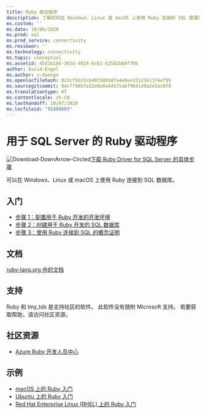 ```yaml
---
title: Ruby 驱动程序
description: 了解如何在 Windows、Linux 或 macOS 上使用 Ruby 连接到 SQL 数据库、选择 SQL 数据库并将数据插入 SQL 数据库。
ms.custom: ''
ms.date: 10/06/2020
ms.prod: sql
ms.prod_service: connectivity
ms.reviewer: ''
ms.technology: connectivity
ms.topic: conceptual
ms.assetid: 45d1b1b6-363d-4924-bcb1-b2582b60f76b
author: David-Engel
ms.author: v-daenge
ms.openlocfilehash: 023cf5b23cb48fd889dfa4e0ee1512341174ef95
ms.sourcegitcommit: 04cf7905fa32e0a9a44575a6f9641d9a2e5ac0f8
ms.translationtype: HT
ms.contentlocale: zh-CN
ms.lasthandoff: 10/07/2020
ms.locfileid: "91809603"
---
```

# <a name="ruby-driver-for-sql-server"></a>用于 SQL Server 的 Ruby 驱动程序

![Download-DownArrow-Circled](../../ssms/media/download-icon.png)[下载 Ruby Driver for SQL Server 的具体步骤](../sql-connection-libraries.md#anchor-20-drivers-relational-access)

可以在 Windows、Linux 或 macOS 上使用 Ruby 连接到 SQL 数据库。
  
## <a name="get-started"></a>入门  

* [步骤 1：配置用于 Ruby 开发的开发环境](step-1-configure-development-environment-for-ruby-development.md)  
* [步骤 2：创建用于 Ruby 开发的 SQL 数据库](step-2-create-a-sql-database-for-ruby-development.md)  
* [步骤 3：使用 Ruby 连接到 SQL 的概念证明](step-3-proof-of-concept-connecting-to-sql-using-ruby.md)  
  
## <a name="documentation"></a>文档  

[ruby-lang.org 中的文档](https://www.ruby-lang.org/en/documentation/)  
  
## <a name="support"></a>支持

Ruby 和 tiny_tds 是支持社区的软件。 此软件没有随附 Microsoft 支持。 若要获取帮助，请访问社区资源。

## <a name="community-resources"></a>社区资源

* [Azure Ruby 开发人员中心](https://azure.microsoft.com/develop/ruby/)
  
## <a name="samples"></a>示例

* [macOS 上的 Ruby 入门](https://www.microsoft.com/sql-server/developer-get-started/ruby/mac/)
* [Ubuntu 上的 Ruby 入门](https://www.microsoft.com/sql-server/developer-get-started/ruby/ubuntu/)
* [Red Hat Enterprise Linux (RHEL) 上的 Ruby 入门](https://www.microsoft.com/sql-server/developer-get-started/ruby/rhel/)
